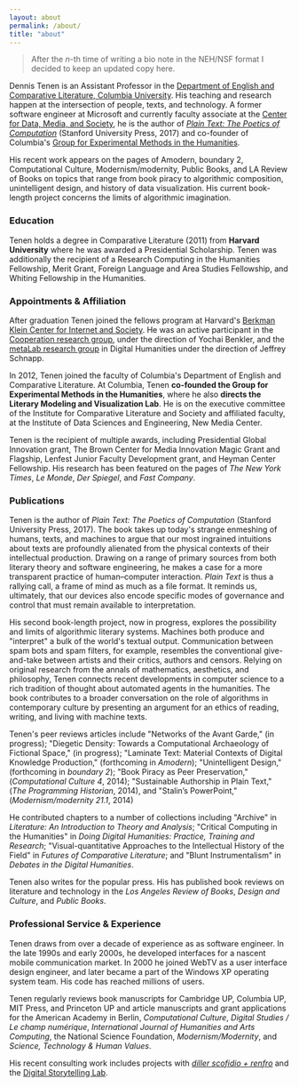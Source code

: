 ```yaml
---
layout: about
permalink: /about/
title: "about"
---
```


> After the *n*-th time of writing a bio note in the NEH/NSF format I decided
to keep an updated copy here.

Dennis Tenen is an Assistant Professor in the [Department of English and
Comparative Literature, Columbia University][1]. His teaching and research
happen at the intersection of people, texts, and technology. A former software
engineer at Microsoft and currently faculty associate at the [Center for Data,
Media, and Society][2], he is the author of *[Plain Text: The Poetics of
Computation][3]* (Stanford University Press, 2017) and co-founder of
Columbia's [Group for Experimental Methods in the Humanities][4].

His recent work appears on the pages of Amodern, boundary 2, Computational
Culture, Modernism/modernity, Public Books, and LA Review of Books on topics
that range from book piracy to algorithmic composition, unintelligent design,
and history of data visualization. His current book-length project concerns
the limits of algorithmic imagination.

[1]: http://english.columbia.edu
[2]: http://datascience.columbia.edu/new-media
[3]: http://www.sup.org/books/title/?id=26821
[4]: http://xpmethod.plaintext.in

### Education

Tenen holds a degree in Comparative Literature (2011) from **Harvard
University** where he was awarded a Presidential Scholarship. Tenen was
additionally the recipient of a Research Computing in the Humanities
Fellowship, Merit Grant, Foreign Language and Area Studies Fellowship, and
Whiting Fellowship in the Humanities.

### Appointments & Affiliation

After graduation Tenen joined the fellows program at Harvard's [Berkman Klein
Center for Internet and Society][AA1]. He was an active participant in the
[Cooperation research group][AA3], under the direction of Yochai Benkler, and the
[metaLab research group][AA2] in Digital Humanities under the direction of
Jeffrey Schnapp.

[AA1]: https://cyber.harvard.edu/
[AA2]: http://www.metalabdesign.com/
[AA3]: https://cyber.harvard.edu/research/cooperation

In 2012, Tenen joined the faculty of Columbia's Department of English and
Comparative Literature. At Columbia, Tenen **co-founded the Group for
Experimental Methods in the Humanities**, where he also **directs the Literary
Modeling and Visualization Lab**. He is on the executive committee  of the
Institute for Comparative Literature and Society and affiliated faculty, at
the Institute of Data Sciences and Engineering, New Media Center.

Tenen is the recipient of multiple awards, including Presidential Global
Innovation grant, The Brown Center for Media Innovation Magic Grant and
Flagship, Lenfest Junior Faculty Development grant, and Heyman Center
Fellowship. His research has been featured on the pages of *The New York
Times*, *Le Monde*, *Der Spiegel*, and *Fast Company*.

### Publications

Tenen is the author of *Plain Text: The Poetics of Computation* (Stanford
University Press, 2017). The book takes up today's strange enmeshing of
humans, texts, and machines to argue that our most ingrained intuitions about
texts are profoundly alienated from the physical contexts of their
intellectual production. Drawing on a range of primary sources from both
literary theory and software engineering, he makes a case for a more
transparent practice of human–computer interaction. *Plain Text* is thus a
rallying call, a frame of mind as much as a file format. It reminds us,
ultimately, that our devices also encode specific modes of governance and
control that must remain available to interpretation.

His second book-length project, now in progress, explores the possibility and
limits of algorithmic literary systems. Machines both produce and "interpret"
a bulk of the world's textual output. Communication between spam bots and spam
filters, for example, resembles the conventional give-and-take between artists
and their critics, authors and censors. Relying on original research from the
annals of mathematics, aesthetics, and philosophy, Tenen connects recent
developments in computer science to a rich tradition of thought about
automated agents in the humanities. The book contributes to a broader
conversation on the role of algorithms in contemporary culture by presenting
an argument for an ethics of reading, writing, and living with machine texts.

Tenen's peer reviews articles include "Networks of the Avant Garde," (in
progress); "Diegetic Density: Towards a Computational Archaeology of Fictional
Space," (in progress); "Laminate Text: Material Contexts of Digital Knowledge
Production," (forthcoming in *Amodern*); "Unintelligent Design," (forthcoming
in *boundary 2*); "Book Piracy as Peer Preservation," (*Computational Culture
4*, 2014); "Sustainable Authorship in Plain Text," (*The Programming
Historian*, 2014), and "Stalin’s PowerPoint," (*Modernism/modernity 21.1*,
2014)

He contributed chapters to a number of collections including "Archive" in
*Literature: An Introduction to Theory and Analysis*; "Critical Computing in
the Humanities" in *Doing Digital Humanities: Practice, Training and
Research*; "Visual-quantitative Approaches to the Intellectual History of the
Field" in *Futures of Comparative Literature*; and "Blunt Instrumentalism" in
*Debates in the Digital Humanities*.

Tenen also writes for the popular press. His has published book reviews on
literature and technology in the *Los Angeles Review of Books*, *Design and
Culture*, and *Public Books*.

### Professional Service & Experience

Tenen draws from over a decade of experience as as software engineer. In the
late 1990s and early 2000s, he developed interfaces for a nascent mobile
communication market. In 2000 he joined WebTV as a user interface design
engineer, and later became a part of the Windows XP operating system team. His
code has reached millions of users.

Tenen regularly reviews book manuscripts for Cambridge UP, Columbia UP, MIT
Press, and Princeton UP and article manuscripts and grant applications for the
American Academy in Berlin, *Computational Culture*, *Digital Studies / Le
champ numérique*, *International Journal of Humanities and Arts Computing*,
the National Science Foundation, *Modernism/Modernity*, and *Science,
Technology & Human Values*.

His recent consulting work includes projects with [*diller scofidio +
renfro*][PSE1] and the [Digital Storytelling Lab][PSE2].

[PSE1]: http://www.dsrny.com/
[PSE2]: http://www.digitalstorytellinglab.com/
